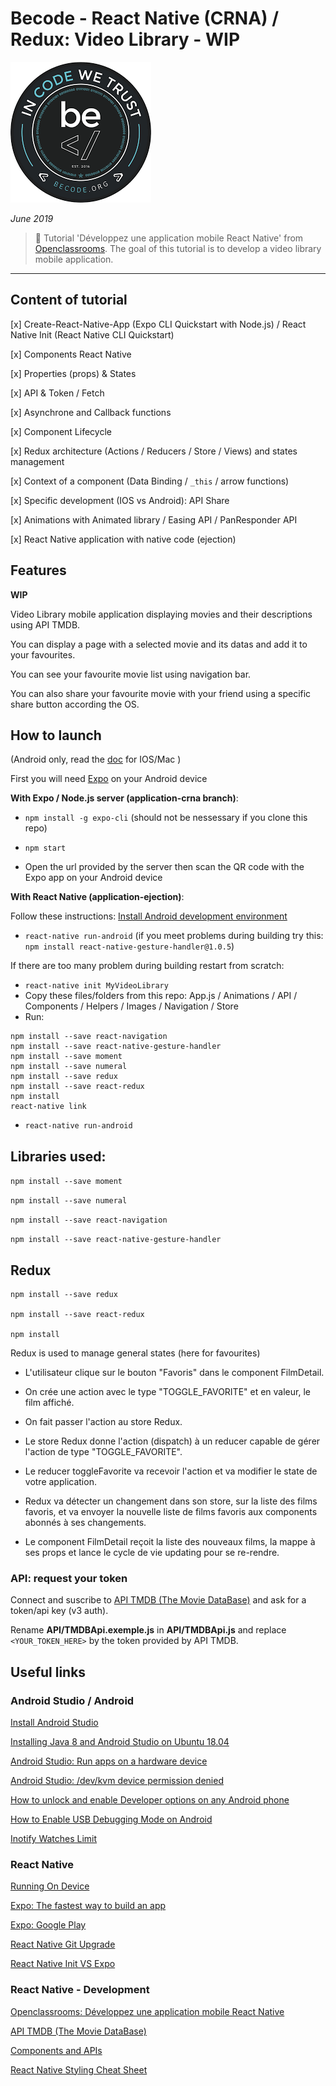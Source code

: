 # Becode - React Native (CRNA) / Redux: Video Library -  WIP

![Becode logo](https://raw.githubusercontent.com/Raigyo/react-character-manager/master/img/becode-logo.png)

*June 2019*

> 🔨 Tutorial 'Développez une application mobile React Native' from [Openclassrooms](https://openclassrooms.com/fr/courses/4902061-developpez-une-application-mobile-react-native?status=published). The goal of this tutorial is to develop a video library mobile application.


* * *

## Content of tutorial

[x] Create-React-Native-App (Expo CLI Quickstart with Node.js) / React Native Init (React Native CLI Quickstart)

[x] Components React Native

[x] Properties (props) & States

[x] API & Token / Fetch

[x] Asynchrone and Callback functions

[x] Component Lifecycle

[x] Redux architecture (Actions / Reducers / Store / Views) and states management

[x] Context of a component (Data Binding / `_this` / arrow functions)

[x] Specific development (IOS vs Android): API Share

[x] Animations with Animated library / Easing API / PanResponder API

[x] React Native application with native code (ejection)

## Features

**WIP**

Video Library mobile application displaying movies and their descriptions using API TMDB.

You can display a page with a selected movie and its datas and add it to your favourites.

You can see your favourite movie list using navigation bar.

You can also share your favourite movie with your friend using a specific share button according the OS.

## How to launch
(Android only, read the [doc](https://facebook.github.io/react-native/docs/getting-started.html) for IOS/Mac )

First you will need [Expo](https://play.google.com/store/apps/details?id=host.exp.exponent&hl=fr) on your Android device

**With Expo / Node.js server (application-crna branch)**:

- `npm install -g expo-cli` (should not be nessessary if you clone this repo)

- `npm start`

- Open the url provided by the server then scan the QR code with the Expo app on your Android device

**With React Native (application-ejection)**:

Follow these instructions: [Install Android development environment](https://facebook.github.io/react-native/docs/getting-started.html#1-install-android-studio)

- `react-native run-android` (if you meet problems during building try this: `npm install react-native-gesture-handler@1.0.5`)

If there are too many problem during building restart from scratch:

- `react-native init MyVideoLibrary`
- Copy these files/folders from this repo: App.js / Animations / API / Components / Helpers / Images / Navigation / Store
- Run:

~~~
npm install --save react-navigation
npm install --save react-native-gesture-handler
npm install --save moment
npm install --save numeral
npm install --save redux
npm install --save react-redux
npm install
react-native link
~~~

- `react-native run-android`

## Libraries used:

`npm install --save moment`

`npm install --save numeral`

`npm install --save react-navigation`

`npm install --save react-native-gesture-handler`

## Redux

~~~~
npm install --save redux

npm install --save react-redux

npm install
~~~~

Redux is used to manage general states (here for favourites)

- L'utilisateur clique sur le bouton "Favoris" dans le component FilmDetail.

- On crée une action avec le type "TOGGLE_FAVORITE"  et en valeur, le film affiché.

- On fait passer l'action au store Redux.

- Le store Redux donne l'action (dispatch) à un reducer capable de gérer l'action de type "TOGGLE_FAVORITE".

- Le reducer  toggleFavorite  va recevoir l'action et va modifier le state de votre application.

- Redux va détecter un changement dans son store, sur la liste des films favoris, et va envoyer la nouvelle liste de films favoris aux components abonnés à ses changements.

- Le component FilmDetail reçoit la liste des nouveaux films, la mappe à ses props et lance le cycle de vie updating pour se re-rendre.

### API: request your token

Connect and suscribe to [API TMDB (The Movie DataBase)](https://www.themoviedb.org/) and ask for a token/api key (v3 auth).

Rename **API/TMDBApi.exemple.js** in **API/TMDBApi.js** and replace `<YOUR_TOKEN_HERE>` by the token provided by API TMDB.


## Useful links

### Android Studio / Android

[Install Android Studio](https://developer.android.com/studio/install)

[Installing Java 8 and Android Studio on Ubuntu 18.04](https://www.techiediaries.com/java-android-studio-ubuntu/)

[Android Studio: Run apps on a hardware device](https://developer.android.com/studio/run/device.html#developer-device-options)

[Android Studio: /dev/kvm device permission denied](https://stackoverflow.com/questions/37300811/android-studio-dev-kvm-device-permission-denied)

[How to unlock and enable Developer options on any Android phone](https://www.greenbot.com/article/2457986/how-to-enable-developer-options-on-your-android-phone-or-tablet.html)

[How to Enable USB Debugging Mode on Android](https://www.kingoapp.com/root-tutorials/how-to-enable-usb-debugging-mode-on-android.htm)

[Inotify Watches Limit](https://confluence.jetbrains.com/display/IDEADEV/Inotify+Watches+Limit)

### React Native

[Running On Device](https://facebook.github.io/react-native/docs/running-on-device)

[Expo: The fastest way to build an app](https://expo.io/)

[Expo: Google Play](https://play.google.com/store/apps/details?id=host.exp.exponent)

[React Native Git Upgrade](https://www.npmjs.com/package/react-native-git-upgrade/v/0.3.0-beta.1)

[React Native Init VS Expo](https://blog.nano3labs.com/react-native-init-vs-expo-in-sept-2018-6d2f2db65f9e)

### React Native - Development

[Openclassrooms: Développez une application mobile React Native](https://openclassrooms.com/fr/courses/4902061-developpez-une-application-mobile-react-native?status=published)

[API TMDB (The Movie DataBase)](https://www.themoviedb.org/documentation/api?language=fr)

[Components and APIs](https://facebook.github.io/react-native/docs/components-and-apis.html#basic-components)

[React Native Styling Cheat Sheet](https://github.com/vhpoet/react-native-styling-cheat-sheet)
